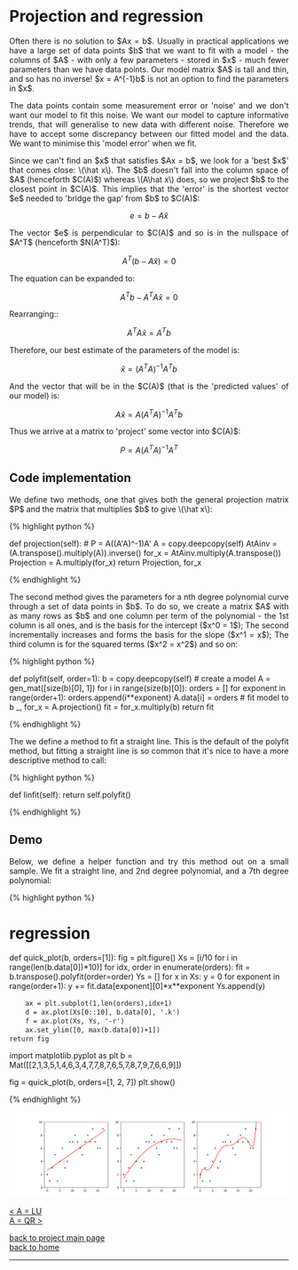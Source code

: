 # Projection and regression
<div style="text-align: justify">
<p>Often there is no solution to $Ax = b$. Usually in practical applications we
have a large set of data points $b$ that we want to fit with a model - the
columns of $A$ - with only a few parameters - stored in $x$ - much fewer
parameters than we have data points. Our model matrix $A$ is tall and thin, and
so has no inverse! $x = A^{-1}b$ is not an option to find the parameters in
$x$.</p>

<p>The data points contain some measurement error or 'noise' and we don't want
our model to fit this noise. We want our model to capture informative trends,
that will generalise to new data with different noise. Therefore we have to
accept some discrepancy between our fitted model and the data. We want to
minimise this 'model error' when we fit.</p>

<p>Since we can't find an $x$ that satisfies $Ax = b$, we look for a 'best $x$'
that comes close: \(\hat x\). The $b$ doesn't fall into the column space of $A$
(henceforth $C(A)$) whereas \(A\hat x\) does, so we project $b$ to the closest
point in $C(A)$. This implies that the 'error' is the shortest vector $e$
needed to 'bridge the gap' from $b$ to $C(A)$:</p>
</div>

$$
e = b - A\hat x
$$

<div style="text-align: justify">
<p>The vector $e$ is perpendicular to $C(A)$ and so is in the nullspace of
$A^T$ (henceforth $N(A^T)$):</p>
</div>

$$
A^T(b - A\hat x) = 0
$$

<div style="text-align: justify">
<p>The equation can be expanded to:</p>
</div>

$$
A^Tb - A^TA\hat x = 0
$$


<div style="text-align: justify">
<p>Rearranging::</p>
</div>

$$
A^TA\hat x = A^Tb
$$

<div style="text-align: justify">
<p>Therefore, our best estimate of the parameters of the model is:</p>
</div>

$$
\hat x = (A^TA)^{-1}A^Tb
$$

<div style="text-align: justify">
<p>And the vector that will be in the $C(A)$ (that is the 'predicted values' of
our model) is:</p>
</div>

$$
A\hat x = A(A^TA)^{-1}A^Tb
$$

<div style="text-align: justify">
<p>Thus we arrive at a matrix to 'project' some vector into $C(A)$:</p>
</div>

$$
P = A(A^TA)^{-1}A^T
$$

## Code implementation

<div style="text-align: justify">
<p>We define two methods, one that gives both the general projection matrix $P$
and the matrix that multiplies $b$ to give \(\hat x\):</p>
</div>

{% highlight python %}

def projection(self):
    # P = A((A'A)^-1)A'
    A = copy.deepcopy(self)
    AtAinv = (A.transpose().multiply(A)).inverse()
    for_x = AtAinv.multiply(A.transpose())
    Projection = A.multiply(for_x)
    return Projection, for_x

{% endhighlight %}

<div style="text-align: justify">
<p>The second method gives the parameters for a nth degree polynomial curve
through a set of data points in $b$. To do so, we create a matrix $A$ with as
many rows as $b$ and one column per term of the polynomial - the 1st column is
all ones, and is the basis for the intercept ($x^0 = 1$); The second
incrementally increases and forms the basis for the slope ($x^1 = x$); The
third column is for the squared terms ($x^2 = x^2$) and so on:</p>
</div>

{% highlight python %}

def polyfit(self, order=1):
    b = copy.deepcopy(self)
    # create a model
    A = gen_mat([size(b)[0], 1])
    for i in range(size(b)[0]):
        orders = []
        for exponent in range(order+1):
            orders.append(i**exponent)
        A.data[i] = orders
    # fit model to b
    _, for_x = A.projection()
    fit = for_x.multiply(b)
    return fit

{% endhighlight %}

<div style="text-align: justify">
<p>The we define a method to fit a straight line. This is the default of the
polyfit method, but fitting a straight line is so common that it's nice to have
a more descriptive method to call:</p>
</div>
{% highlight python %}

def linfit(self):
    return self.polyfit()

{% endhighlight %}

## Demo
<div style="text-align: justify">
<p>Below, we define a helper function and try this method out on a small
sample. We fit a straight line, and 2nd degree polynomial, and a 7th degree
polynomial:</p>
</div>

{% highlight python %}

# regression
def quick_plot(b, orders=[1]):
    fig = plt.figure()
    Xs = [i/10 for i in range(len(b.data[0])*10)]
    for idx, order in enumerate(orders):
        fit = b.transpose().polyfit(order=order)
        Ys = []
        for x in Xs:
            y = 0
            for exponent in range(order+1):
                y += fit.data[exponent][0]*x**exponent
            Ys.append(y)

        ax = plt.subplot(1,len(orders),idx+1)
        d = ax.plot(Xs[0::10], b.data[0], '.k')
        f = ax.plot(Xs, Ys, '-r')
        ax.set_ylim([0, max(b.data[0])+1])
    return fig

import matplotlib.pyplot as plt
b = Mat([[2,1,3,5,1,4,6,3,4,7,7,8,7,6,5,7,8,7,9,7,6,6,9]])

fig = quick_plot(b, orders=[1, 2, 7])
plt.show()

{% endhighlight %}

![regression plot](./images/regression.png)

[< A = LU](./lu_factorisation.md)\
[A = QR >](./qr_factorisation.md)

[back to project main page](./numpy_from_scratch.md)\
[back to home](../index.md)

---
<script src="https://utteranc.es/client.js"
        repo="Matt-A-Bennett/Matt-A-Bennett.github.io"
        issue-term="https://matt-a-bennett.github.io/numpy_from_scratch/projection_least_squares_linfit.html"
        theme="github-light"
        crossorigin="anonymous"
        async>
</script>

